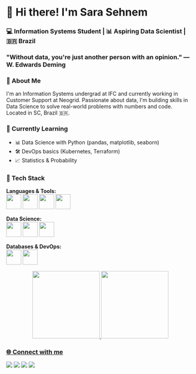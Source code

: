 # 👋 Hi there! I'm Sara Sehnem
### 💻 Information Systems Student | 📊 Aspiring Data Scientist | 🇧🇷 Brazil

### "Without data, you're just another person with an opinion." — W. Edwards Deming

### 🧠 About Me

I'm an Information Systems undergrad at IFC and currently working in Customer Support at Neogrid. Passionate about data, I'm building skills in Data Science to solve real-world problems with numbers and code.  
Located in SC, Brazil 🇧🇷.

### 📘 Currently Learning
- 📊 Data Science with Python (pandas, matplotlib, seaborn)
- 🛠️ DevOps basics (Kubernetes, Terraform)
- 📈 Statistics & Probability

### 🧰 Tech Stack

**Languages & Tools:**  
<img src="https://cdn.jsdelivr.net/gh/devicons/devicon@latest/icons/python/python-original.svg" width="40"/> <img src="https://cdn.jsdelivr.net/gh/devicons/devicon@latest/icons/javascript/javascript-original.svg" width="40"/> <img src="https://cdn.jsdelivr.net/gh/devicons/devicon@latest/icons/html5/html5-original.svg" width="40"/> <img src="https://cdn.jsdelivr.net/gh/devicons/devicon@latest/icons/css3/css3-original.svg" width="40"/>

**Data Science:**  
<img src="https://cdn.jsdelivr.net/gh/devicons/devicon@latest/icons/pandas/pandas-original-wordmark.svg" width="40"/> <img src="https://cdn.jsdelivr.net/gh/devicons/devicon@latest/icons/matplotlib/matplotlib-plain-wordmark.svg" width="40"/> <img src="https://cdn.jsdelivr.net/gh/devicons/devicon@latest/icons/anaconda/anaconda-original-wordmark.svg" width="40"/>

**Databases & DevOps:**  
<img src="https://cdn.jsdelivr.net/gh/devicons/devicon@latest/icons/mysql/mysql-original.svg" width="40"/> <img src="https://cdn.jsdelivr.net/gh/devicons/devicon@latest/icons/git/git-original.svg" width="40"/>

<div align="center">
<a href="https://github.com/ssehnem">
<img loading="lazy" height="180em" src="https://github-readme-stats.vercel.app/api/top-langs/?username=ssehnem&layout=compact&langs_count=7&theme=tokyonight"/>
<img loading="lazy" height="180em" src="https://github-readme-stats.vercel.app/api?username=ssehnem&show_icons=true&theme=dracula&include_all_commits=true&count_private=true"/>
</div>
          
### 🌐 Connect with me
<div>
<a href="https://instagram.com/sssehnem" target="_blank"><img loading="lazy" src="https://img.shields.io/badge/-Instagram-%23E4405F?style=for-the-badge&logo=instagram&logoColor=white" target="_blank"></a>
<a href = "mailto:sarasehnem84@gmail.com"><img loading="lazy" src="https://img.shields.io/badge/Gmail-D14836?style=for-the-badge&logo=gmail&logoColor=white" target="_blank"></a>
<a href="https://www.linkedin.com/in/sarasehnem" target="_blank"><img loading="lazy" src="https://img.shields.io/badge/-LinkedIn-%230077B5?style=for-the-badge&logo=linkedin&logoColor=white" target="_blank"></a>   
<a href="https://medium.com/@ssehnem" target="_blank"><img loading="lazy" src="https://img.shields.io/badge/-Medium-%23000000?style=for-the-badge&logo=medium&logoColor=white" target="_blank"></a>   
</div>


        
  
